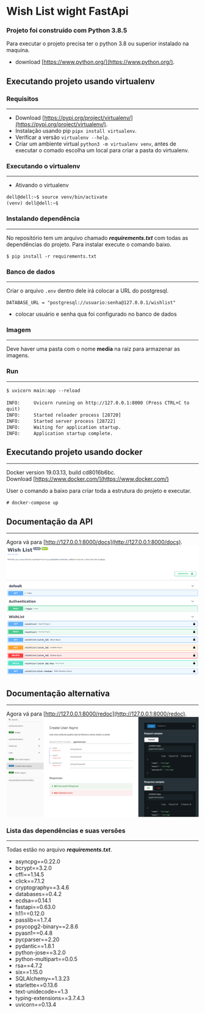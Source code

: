 # Wish List wight FastApi

### Projeto foi construído com Python 3.8.5

Para executar o projeto precisa ter o python 3.8 ou superior instalado na maquina.
- download [https://www.python.org/](https://www.python.org/).

## Executando projeto usando virtualenv
### Requisitos
___
- Download [https://pypi.org/project/virtualenv/](https://pypi.org/project/virtualenv/).
- Instalação usando pip ```pipx install virtualenv```.
- Verificar a versão ```virtualenv --help```.
- Criar um ambiente virtual ```python3 -m virtualenv venv```, antes de executar o comado escolha um local para criar a pasta do virtualenv.

### Executando o virtualenv
___

- Ativando o virtualenv
```
dell@dell:~$ source venv/bin/activate
(venv) dell@dell:~$
```

### Instalando dependência
___
No repositório tem um arquivo chamado **_requirements.txt_** com todas as dependências do projeto. Para instalar execute o comando baixo.

```
$ pip install -r requirements.txt
```
### Banco de dados
___
Criar o arquivo ```.env``` dentro dele irá colocar a URL do postgresql. 
```
DATABASE_URL = "postgresql://usuario:senha@127.0.0.1/wishlist"
```
- colocar usuário e senha qua foi configurado no banco de dados 
### Imagem
___
Deve haver uma pasta com o nome **media** na raiz para armazenar as imagens.
### Run 
___
```
$ uvicorn main:app --reload

INFO:     Uvicorn running on http://127.0.0.1:8000 (Press CTRL+C to quit)
INFO:     Started reloader process [28720]
INFO:     Started server process [28722]
INFO:     Waiting for application startup.
INFO:     Application startup complete.
```
## Executando projeto usando docker
___
Docker version 19.03.13, build cd8016b6bc. <br>
Download [https://www.docker.com/](https://www.docker.com/)

User o comando a baixo para criar toda a estrutura do projeto e executar.
```
# docker-compose up
```

## Documentação da API
___
Agora vá para [http://127.0.0.1:8000/docs](http://127.0.0.1:8000/docs).
![Swagger UI](img/api-docs.png)

## Documentação alternativa
___
Agora vá para [http://127.0.0.1:8000/redoc](http://127.0.0.1:8000/redoc).
![Swagger UI](img/api-redoc.png)

### Lista das dependências e suas versões
___
Todas estão no arquivo **_requirements.txt_**.
- asyncpg==0.22.0
- bcrypt==3.2.0
- cffi==1.14.5
- click==7.1.2
- cryptography==3.4.6
- databases==0.4.2
- ecdsa==0.14.1
- fastapi==0.63.0
- h11==0.12.0
- passlib==1.7.4
- psycopg2-binary==2.8.6
- pyasn1==0.4.8
- pycparser==2.20
- pydantic==1.8.1
- python-jose==3.2.0
- python-multipart==0.0.5
- rsa==4.7.2
- six==1.15.0
- SQLAlchemy==1.3.23
- starlette==0.13.6
- text-unidecode==1.3
- typing-extensions==3.7.4.3
- uvicorn==0.13.4